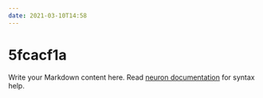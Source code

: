 ```yaml
---
date: 2021-03-10T14:58
---
```


# 5fcacf1a

Write your Markdown content here. Read [neuron documentation](https://neuron.zettel.page/2011404.html) for syntax help.

